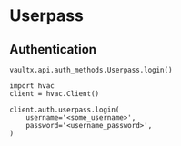 # Userpass

## Authentication

`vaultx.api.auth_methods.Userpass.login()`

```python3
import hvac
client = hvac.Client()

client.auth.userpass.login(
    username='<some_username>',
    password='<username_password>',
)
```